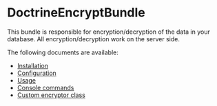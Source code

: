 # DoctrineEncryptBundle

This bundle is responsible for encryption/decryption of the data in your database.
All encryption/decryption work on the server side.

The following documents are available:

* [Installation](https://github.com/michaeldegroot/DoctrineEncryptBundle/blob/master/Resources/doc/installation.md)
* [Configuration](https://github.com/michaeldegroot/DoctrineEncryptBundle/blob/master/Resources/doc/configuration.md)
* [Usage](https://github.com/michaeldegroot/DoctrineEncryptBundle/blob/master/Resources/doc/usage.md)
* [Console commands](https://github.com/michaeldegroot/DoctrineEncryptBundle/blob/master/Resources/doc/commands.md)
* [Custom encryptor class](https://github.com/michaeldegroot/DoctrineEncryptBundle/blob/master/Resources/doc/custom_encryptor.md)
